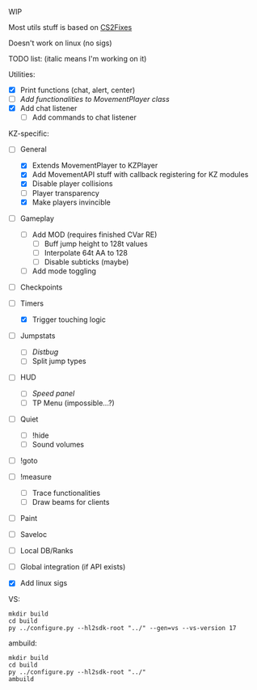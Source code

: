 WIP

Most utils stuff is based on [CS2Fixes](https://github.com/Source2ZE/CS2Fixes/)

Doesn't work on linux (no sigs)


TODO list: (italic means I'm working on it)

Utilities:
- [x] Print functions (chat, alert, center)
- [ ] *Add functionalities to MovementPlayer class*
- [x] Add chat listener
	- [ ] Add commands to chat listener

KZ-specific:
- [ ] General
	- [x] Extends MovementPlayer to KZPlayer
	- [x] Add MovementAPI stuff with callback registering for KZ modules
	- [x] Disable player collisions
	- [ ] Player transparency
	- [x] Make players invincible
- [ ] Gameplay
	- [ ] Add MOD (requires finished CVar RE)
		- [ ] Buff jump height to 128t values
		- [ ] Interpolate 64t AA to 128
		- [ ] Disable subticks (maybe)
	- [ ] Add mode toggling
- [ ] Checkpoints
- [ ] Timers
	- [x] Trigger touching logic
- [ ] Jumpstats
	- [ ] *Distbug*
	- [ ] Split jump types
- [ ] HUD
	- [ ] *Speed panel*
	- [ ] TP Menu (impossible...?)
- [ ] Quiet
	- [ ] !hide
	- [ ] Sound volumes
- [ ] !goto
- [ ] !measure
	- [ ] Trace functionalities
	- [ ] Draw beams for clients
- [ ] Paint
- [ ] Saveloc
- [ ] Local DB/Ranks
- [ ] Global integration (if API exists)
- [x] Add linux sigs


VS: 
```
mkdir build
cd build
py ../configure.py --hl2sdk-root "../" --gen=vs --vs-version 17
``` 

ambuild:
```
mkdir build
cd build
py ../configure.py --hl2sdk-root "../"
ambuild
``` 
